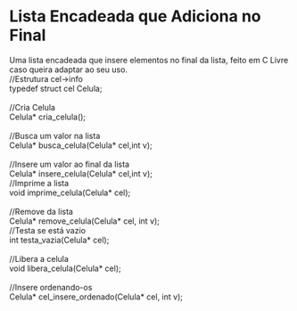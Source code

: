 # Lista Encadeada que Adiciona no Final
Uma lista encadeada que insere elementos no final da lista, feito em C
Livre caso queira adaptar ao seu uso.
<br>
//Estrutura cel->info<br>
typedef struct cel Celula;<br>
<br>
//Cria Celula<br>
Celula* cria_celula();<br>
<br>
//Busca um valor na lista<br>
Celula* busca_celula(Celula* cel,int v);<br>
<br>
//Insere um valor ao final da lista<br>
Celula* insere_celula(Celula* cel,int v);
<br>
//Imprime a lista<br>
void imprime_celula(Celula* cel);<br>
<br>
//Remove da lista<br>
Celula* remove_celula(Celula* cel, int v);
<br>
//Testa se está vazio<br>
int testa_vazia(Celula* cel);<br>
<br>
//Libera a celula<br>
void libera_celula(Celula* cel);<br>
<br>
//Insere ordenando-os<br>
Celula* cel_insere_ordenado(Celula* cel, int v);<br>

